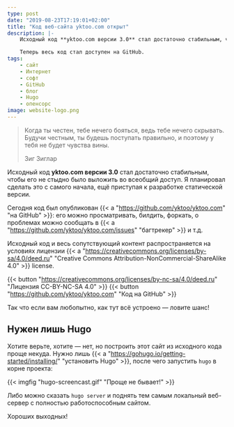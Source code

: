 ```yaml
---
type: post
date: "2019-08-23T17:19:01+02:00"
title: "Код веб-сайта yktoo.com открыт"
description: |-
    Исходный код **yktoo.com версии 3.0** стал достаточно стабильным, чтобы его не стыдно было выложить во всеобщий доступ. Я планировал сделать это с самого начала.

    Теперь весь код стал доступен на GitHub.
tags:
    - сайт
    - Интернет
    - софт
    - GitHub
    - блог
    - Hugo
    - опенсорс
image: website-logo.png
---
```


> Когда ты честен, тебе нечего бояться, ведь тебе нечего скрывать. Будучи честным, ты будешь поступать правильно, и поэтому у тебя не будет чувства вины.
> <footer class="blockquote-footer">Зиг Зиглар</footer>

Исходный код **yktoo.com версии 3.0** стал достаточно стабильным, чтобы его не стыдно было выложить во всеобщий доступ. Я планировал сделать это с самого начала, ещё приступая к разработке статической версии.

Сегодня код был опубликован {{< a "https://github.com/yktoo/yktoo.com" "на GitHub" >}}: его можно просматривать, билдить, форкать, о проблемах можно сообщать в {{< a "https://github.com/yktoo/yktoo.com/issues" "багтрекер" >}} и т.д.

Исходный код и весь сопутствующий контент распространяется на условиях лицензии {{< a "https://creativecommons.org/licenses/by-sa/4.0/deed.ru" "Creative Commons Attribution-NonCommercial-ShareAlike 4.0" >}} license.

{{< button "https://creativecommons.org/licenses/by-nc-sa/4.0/deed.ru" "<i class='fab fa-creative-commons'></i><i class='fab fa-creative-commons-by'></i><i class='fab fa-creative-commons-nc'></i><i class='fab fa-creative-commons-sa bycon'></i>Лицензия CC-BY-NC-SA 4.0" >}}
{{< button "https://github.com/yktoo/yktoo.com" "<i class='fab fa-github bycon'></i>Код на GitHub" >}}

Так что если вам любопытно, как тут всё устроено — ловите шанс!


## Нужен лишь Hugo

Хотите верьте, хотите — нет, но построить этот сайт из исходного кода проще некуда. Нужно лишь {{< a "https://gohugo.io/getting-started/installing/" "установить Hugo" >}}, после чего запустить `hugo` в корне проекта:

{{< imgfig "hugo-screencast.gif" "Проще не бывает!" >}}

Либо можно сказать `hugo server` и поднять тем самым локальный веб-сервер с полностью работоспособным сайтом.

Хороших выходных!